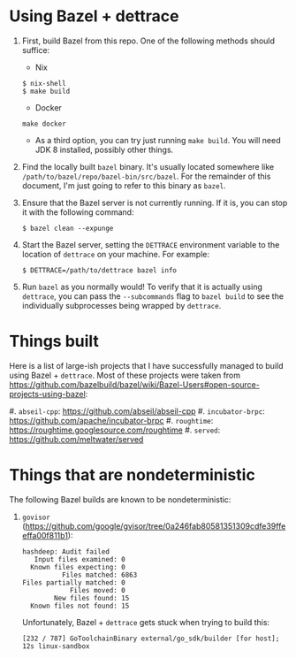 # Using Bazel + dettrace

1. First, build Bazel from this repo. One of the following methods should suffice:

   * Nix

   ```
   $ nix-shell
   $ make build
   ```

   * Docker

   ```
   make docker
   ```

   * As a third option, you can try just running `make build`. You will need
     JDK 8 installed, possibly other things.

2. Find the locally built `bazel` binary. It's usually located somewhere like
   `/path/to/bazel/repo/bazel-bin/src/bazel`. For the remainder of this
   document, I'm just going to refer to this binary as `bazel`.

3. Ensure that the Bazel server is not currently running. If it is, you can
   stop it with the following command:

   ```
   $ bazel clean --expunge
   ```

4. Start the Bazel server, setting the `DETTRACE` environment variable to the
   location of `dettrace` on your machine. For example:

   ```
   $ DETTRACE=/path/to/dettrace bazel info
   ```

5. Run `bazel` as you normally would! To verify that it is actually using
   `dettrace`, you can pass the `--subcommands` flag to `bazel build` to
   see the individually subprocesses being wrapped by `dettrace`.

# Things built

Here is a list of large-ish projects that I have successfully managed to build
using Bazel + `dettrace`. Most of these projects were taken from
https://github.com/bazelbuild/bazel/wiki/Bazel-Users#open-source-projects-using-bazel:

#. `abseil-cpp`: https://github.com/abseil/abseil-cpp
#. `incubator-brpc`: https://github.com/apache/incubator-brpc
#. `roughtime`: https://roughtime.googlesource.com/roughtime
#. `served`: https://github.com/meltwater/served

# Things that are nondeterministic

The following Bazel builds are known to be nondeterministic:

1. `govisor` (https://github.com/google/gvisor/tree/0a246fab80581351309cdfe39ffeeffa00f811b1):

   ```
   hashdeep: Audit failed
      Input files examined: 0
     Known files expecting: 0
             Files matched: 6863
   Files partially matched: 0
               Files moved: 0
           New files found: 15
     Known files not found: 15
   ```

   Unfortunately, Bazel + `dettrace` gets stuck when trying to build this:

   ```
   [232 / 787] GoToolchainBinary external/go_sdk/builder [for host]; 12s linux-sandbox
   ```
